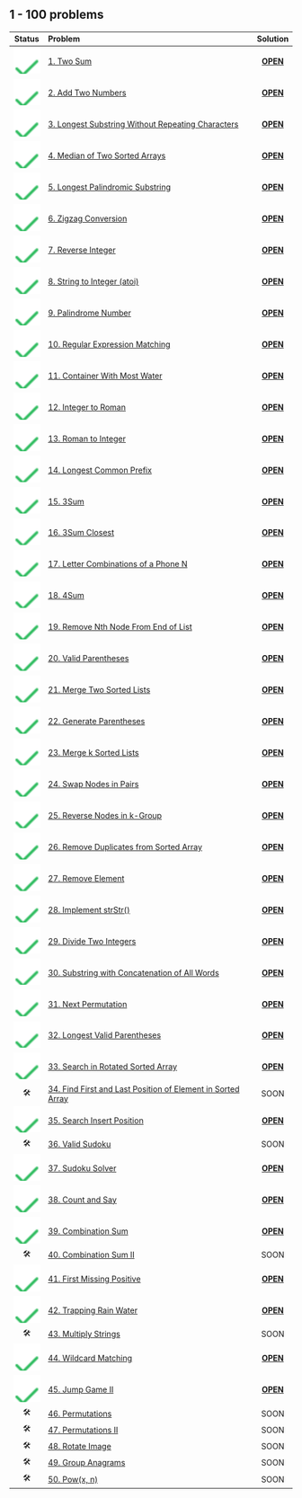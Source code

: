 ## 1 - 100 problems

| Status | Problem | Solution |
|:------:|:--------|:--------:|
| ![OK]  | [1. Two Sum][1] | [**OPEN**][1s] |
| ![OK]  | [2. Add Two Numbers][2] | [**OPEN**][2s] | |
| ![OK]  | [3. Longest Substring Without Repeating Characters][3] | [**OPEN**][3s] |
| ![OK]  | [4. Median of Two Sorted Arrays][4] | [**OPEN**][4s] |
| ![OK]  | [5. Longest Palindromic Substring][5] | [**OPEN**][5s] |
| ![OK]  | [6. Zigzag Conversion][6] | [**OPEN**][6s] |
| ![OK]  | [7. Reverse Integer][7] | [**OPEN**][7s] |
| ![OK]  | [8. String to Integer (atoi)][8] | [**OPEN**][8s] |
| ![OK]  | [9. Palindrome Number][9] | [**OPEN**][9s] |
| ![OK]  | [10. Regular Expression Matching][10] | [**OPEN**][10s] |
| ![OK]  | [11. Container With Most Water][11] | [**OPEN**][11s] |
| ![OK]  | [12. Integer to Roman][12] | [**OPEN**][12s] |
| ![OK]  | [13. Roman to Integer][13] | [**OPEN**][13s] |
| ![OK]  | [14. Longest Common Prefix][14] | [**OPEN**][14s] |
| ![OK]  | [15. 3Sum][15] | [**OPEN**][15s] | |
| ![OK]  | [16. 3Sum Closest][16] | [**OPEN**][16s] |
| ![OK]  | [17. Letter Combinations of a Phone N][17] | [**OPEN**][17s] |
| ![OK]  | [18. 4Sum][18] | [**OPEN**][18s] |
| ![OK]  | [19. Remove Nth Node From End of List][19] | [**OPEN**][19s] |
| ![OK]  | [20. Valid Parentheses][20] | [**OPEN**][20s] |
| ![OK]  | [21. Merge Two Sorted Lists][21] | [**OPEN**][21s] |
| ![OK]  | [22. Generate Parentheses][21] | [**OPEN**][22s] |
| ![OK]  | [23. Merge k Sorted Lists][23] | [**OPEN**][23s] |
| ![OK]  | [24. Swap Nodes in Pairs][24] | [**OPEN**][24s] |
| ![OK]  | [25. Reverse Nodes in k-Group][25] | [**OPEN**][25s] |
| ![OK]  | [26. Remove Duplicates from Sorted Array][26] | [**OPEN**][26s] |
| ![OK]  | [27. Remove Element][27] | [**OPEN**][27s] |
| ![OK]  | [28. Implement strStr()][28] | [**OPEN**][28s] |
| ![OK]  | [29. Divide Two Integers][29] | [**OPEN**][29s] |
| ![OK]  | [30. Substring with Concatenation of All Words][30] | [**OPEN**][30s] |
| ![OK]  | [31. Next Permutation][31]| [**OPEN**][31s] |
| ![OK]  | [32. Longest Valid Parentheses][32]| [**OPEN**][32s] |
| ![OK]  | [33. Search in Rotated Sorted Array][33]| [**OPEN**][33s] |
|   🛠   | [34. Find First and Last Position of Element in Sorted Array][34]|  SOON  |
| ![OK]  | [35. Search Insert Position][35]| [**OPEN**][35s] |
|   🛠   | [36. Valid Sudoku][36]|  SOON  |
| ![OK]  | [37. Sudoku Solver][37]| [**OPEN**][37s] |
| ![OK]  | [38. Count and Say][38]| [**OPEN**][38s] |
| ![OK]  | [39. Combination Sum][39]| [**OPEN**][39s] |
|   🛠   | [40. Combination Sum II][40]|  SOON  |
| ![OK]  | [41. First Missing Positive][41] | [**OPEN**][41s] |
| ![OK]  | [42. Trapping Rain Water][42] | [**OPEN**][42s] |
|   🛠   | [43. Multiply Strings][43] | SOON |
| ![OK]  | [44. Wildcard Matching][44]| [**OPEN**][44s] |
| ![OK]  | [45. Jump Game II][45]| [**OPEN**][45s] |
|   🛠   | [46. Permutations][46]|  SOON  |
|   🛠   | [47. Permutations II][47]|  SOON  |
|   🛠   | [48. Rotate Image][48]|  SOON  |
|   🛠   | [49. Group Anagrams][49]|  SOON  |
|   🛠   | [50. Pow(x, n)][50]|  SOON  |

<!-- URLs -->

<!-- 1 -->
[1]: https://leetcode.com/problems/two-sum/
[1s]: ./1.%20Two%20Sum

<!-- 2 -->
[2]: https://leetcode.com/problems/add-two-numbers/
[2s]: ./2.%20Add%20Two%20Numbers

<!-- 3 -->
[3]: https://leetcode.com/problems/longest-substring-without-repeating-characters/
[3s]: ./3.%20Longest%20Substring%20Without%20Repeating%20Characters

<!-- 4 -->
[4]: https://leetcode.com/problems/median-of-two-sorted-arrays/
[4s]: ./4.%20Median%20of%20Two%20Sorted%20Arrays

<!-- 5 -->
[5]: https://leetcode.com/problems/longest-palindromic-substring/
[5s]: ./5.%20Longest%20Palindromic%20Substring

<!-- 6 -->
[6]: https://leetcode.com/problems/zigzag-conversion/
[6s]: ./6.%20Zigzag%20Conversion

<!-- 7 -->
[7]: https://leetcode.com/problems/reverse-integer/
[7s]: ./7.%20Reverse%20Integer

<!-- 8 -->
[8]: https://leetcode.com/problems/string-to-integer-atoi/
[8s]: ./8.%20String%20to%20Integer%20(atoi)

<!-- 9 -->
[9]: https://leetcode.com/problems/palindrome-number/
[9s]: ./9.%20Palindrome%20Number

<!-- 10 -->
[10]: https://leetcode.com/problems/regular-expression-matching/
[10s]: ./10.%20Regular%20Expression%20Matching

<!-- 11 -->
[11]: https://leetcode.com/problems/container-with-most-water/
[11s]: ./11.%20Container%20With%20Most%20Water

<!-- 12 -->
[12]: https://leetcode.com/problems/integer-to-roman/
[12s]: ./12.%20Integer%20to%20Roman

<!-- 13 -->
[13]: https://leetcode.com/problems/roman-to-integer/
[13s]: ./13.%20Roman%20to%20Integer

<!-- 14 -->
[14]: https://leetcode.com/problems/longest-common-prefix/
[14s]: ./14.%20Longest%20Common%20Prefix

<!-- 15 -->
[15]: https://leetcode.com/problems/3sum/
[15s]: ./15.%203Sum

<!-- 16 -->
[16]: https://leetcode.com/problems/3sum-closest/
[16s]: ./16.%203Sum%20Closest

<!-- 17 -->
[17]: https://leetcode.com/problems/letter-combinations-of-a-phone-number/
[17s]: ./17.%20Letter%20Combinations%20of%20a%20Phone%20Number

<!-- 18 -->
[18]: https://leetcode.com/problems/4sum/
[18s]: ./18.%204Sum

<!-- 19 -->
[19]: https://leetcode.com/problems/remove-nth-node-from-end-of-list/
[19s]: ./19.%20Remove%20Nth%20Node%20From%20End%20of%20List

<!-- 20 -->
[20]: https://leetcode.com/problems/valid-parentheses/
[20s]: ./20.%20Valid%20Parentheses

<!-- 21 -->
[21]: https://leetcode.com/problems/merge-two-sorted-lists/
[21s]: ./21.%20Merge%20Two%20Sorted%20Lists

<!-- 22 -->
[22]: https://leetcode.com/problems/generate-parentheses/
[22s]: ./22.%20Generate%20Parentheses

<!-- 23 -->
[23]: https://leetcode.com/problems/merge-k-sorted-lists/
[23s]: ./23.%20Merge%20k%20Sorted%20Lists

<!-- 24 -->
[24]: https://leetcode.com/problems/swap-nodes-in-pairs/
[24s]: ./24.%20Swap%20Nodes%20in%20Pairs

<!-- 25 -->
[25]: https://leetcode.com/problems/reverse-nodes-in-k-group/
[25s]: ./25.%20Reverse%20Nodes%20in%20k-Group

<!-- 26 -->
[26]: https://leetcode.com/problems/remove-duplicates-from-sorted-array/
[26s]: ./26.%20Remove%20Duplicates%20from%20Sorted%20Array

<!-- 27 -->
[27]: https://leetcode.com/problems/remove-element/
[27s]: ./27.%20Remove%20Element

<!-- 28 -->
[28]: https://leetcode.com/problems/implement-strstr/
[28s]: ./28.%20Implement%20strStr

<!-- 29 -->
[29]: https://leetcode.com/problems/divide-two-integers/
[29s]: ./29.%20Divide%20Two%20Integers

<!-- 30 -->
[30]: https://leetcode.com/problems/substring-with-concatenation-of-all-words/
[30s]: ./30.%20Substring%20with%20Concatenation%20of%20All%20Words

<!-- 31 -->
[31]: https://leetcode.com/problems/next-permutation
[31s]: ./31.%20Next%20Permutation

<!-- 32 -->
[32]: https://leetcode.com/problems/longest-valid-parentheses
[32s]: ./32.%20Longest%20Valid%20Parentheses

<!-- 33 -->
[33]: https://leetcode.com/problems/search-in-rotated-sorted-array
[33s]: ./33.%20Search%20in%20Rotated%20Sorted%20Array

<!-- 34 -->
[34]: https://leetcode.com/problems/find-first-and-last-position-of-element-in-sorted-array

<!-- 35 -->
[35]: https://leetcode.com/problems/search-insert-position
[35s]: ./35.%20Search%20Insert%20Position

<!-- 36 -->
[36]: https://leetcode.com/problems/valid-sudoku

<!-- 37 -->
[37]: https://leetcode.com/problems/sudoku-solver
[37s]: ./37.%20Sudoku%20Solver

<!-- 38 -->
[38]: https://leetcode.com/problems/count-and-say
[38s]: ./38.%20Count%20and%20Say

<!-- 39 -->
[39]: https://leetcode.com/problems/combination-sum
[39s]: ./39.%20Combination%20Sum

<!-- 40 -->
[40]: https://leetcode.com/problems/combination-sum-ii

<!-- 41 -->
[41]: https://leetcode.com/problems/first-missing-positive
[41s]: ./41.%20First%20Missing%20Positive

<!-- 42 -->
[42]: https://leetcode.com/problems/trapping-rain-water
[42s]: ./42.%20Trapping%20Rain%20Water

<!-- 43 -->
[43]: https://leetcode.com/problems/multiply-strings

<!-- 44 -->
[44]: https://leetcode.com/problems/wildcard-matching
[44s]: ./44.%20Wildcard%20Matching

<!-- 45 -->
[45]: https://leetcode.com/problems/jump-game-ii
[45s]: ./45.%20Jump%20Game%20II

<!-- 46 -->
[46]: https://leetcode.com/problems/permutations

<!-- 47 -->
[47]: https://leetcode.com/problems/permutations-ii

<!-- 48 -->
[48]: https://leetcode.com/problems/rotate-image

<!-- 49 -->
[49]: https://leetcode.com/problems/group-anagrams

<!-- 50 -->
[50]: https://leetcode.com/problems/powx-n

<!-- HELPERS -->
[OK]: ../.github/assets/images/svg/checkmarks/list.svg
